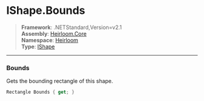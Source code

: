 # IShape.Bounds

> **Framework**: .NETStandard,Version=v2.1  
> **Assembly**: [Heirloom.Core][0]  
> **Namespace**: [Heirloom][0]  
> **Type**: [IShape][1]  

--------------------------------------------------------------------------------

### Bounds

Gets the bounding rectangle of this shape.

```cs
Rectangle Bounds { get; }
```

[0]: ..\Heirloom.Core.md
[1]: Heirloom.IShape.md
